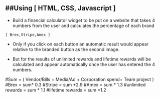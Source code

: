 ##Using [ HTML, CSS, Javascript ] 
-----------------------------------
- Build a financial calculator widget to be put on a website that takes 4 
numbers from the user and calculates the percentage of each brand 
```
[ Brex,Stripe,Amex ] 
```
 
- Only if you click on each button an automatic result would appear relative to 
the branded button as the second image. 
 
- But for the results of unlimited rewards and lifetime rewards will be 
calculated and appear automatically once the user has entered the 4 
numbers. 

#Sum = ( Vendor/Bills + Media/Ad + Corporation spend+ Team project ) 
#Brex = sum* 0.3 
#Stripe = sum *2.9 
#Amex = sum * 1.3 
#unlimited rewards = sum * 1.1 
#lifetime rewards = sum *1.2
